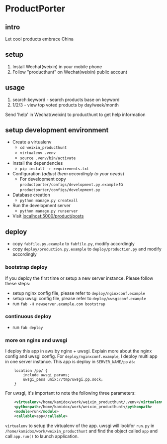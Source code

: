 # ProductPorter

## intro

Let cool products embrace China

## setup

1. Install Wechat(weixin) in your mobile phone
2. Follow "producthunt" on Wechat(weixin) public account

## usage

1. search:keyword - search products base on keyword
2. 1/2/3 - view top voted products by day/week/month

Send 'help' in Wechat(weixin) to producthunt to get help information

## setup development environment

* Create a virtualenv
    * `cd weixin_producthunt`
    * `virtualenv .venv`
    * `source .venv/bin/activate`
* Install the dependencies
    * `pip install -r requirements.txt`
* Configuration (_adjust them accordingly to your needs_)
    * For development copy `productporter/configs/development.py.example` to `productporter/configs/development.py`
* Database creation
    * `python manage.py createall`
* Run the development server
    * `python manage.py runserver`
* Visit [localhost:5000/product/posts](http://localhost:5000/product/posts)

## deploy

* copy `fabfile.py.example` to `fabfile.py`, modify accordingly
* copy `deploy/production.py.example` to `deploy/production.py` and modify accordingly

### bootstrap deploy

If you deploy the first time or setup a new server instance. Please follow these steps:

* setup nginx config file, please refer to `deploy/nginxconf.example`
* setup uwsgi config file, please refer to `deploy/uwsgiconf.example`
* run `fab -H newserver.example.com bootstrap`

### continuous deploy

* run `fab deploy`

### more on nginx and uwsgi

I deploy this app in aws by nginx + uwsgi. Explain more about the nginx config and uwsgi config. For `deploy/nginxconf.example`, I deploy multi app in one server instance. This app is deploy in `SERVER_NAME/pp` as:

```text
    location /pp/ {
        include uwsgi_params;
        uwsgi_pass unix://tmp/uwsgi.pp.sock;
    }
```

For uwsgi, it's important to note the following three parameters:

```xml
    <virtualenv>/home/kamidox/work/weixin_producthunt/.venv</virtualenv>
    <pythonpath>/home/kamidox/work/weixin_producthunt</pythonpath>
    <module>run</module>
    <callable>app</callable>
```

`virtualenv` to setup the virtualenv of the app. uwsgi will lookfor `run.py` in `/home/kamidox/work/weixin_producthunt` and find the object called `app` and call `app.run()` to launch application.



